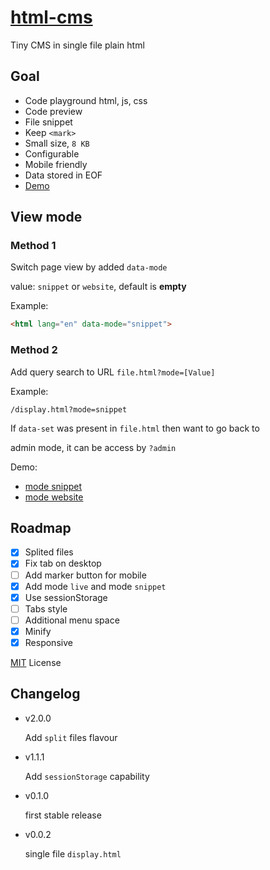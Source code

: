# [html-cms](https://github.com/jlongyam/html-cms)

Tiny CMS in single file plain html

## Goal

- Code playground html, js, css
- Code preview
- File snippet
- Keep `<mark>`
- Small size, `8 KB`
- Configurable
- Mobile friendly
- Data stored in EOF
- [Demo](https://jlongyam.github.io/html-cms/src/file.html)

## View mode

### Method 1

Switch page view by added `data-mode`

value: `snippet` or `website`, default is **empty**

Example:

```html
<html lang="en" data-mode="snippet">
```

### Method 2

Add query search to URL `file.html?mode=[Value]` 

Example:

```URL
/display.html?mode=snippet
```

If `data-set` was present in `file.html` then want to go back to

admin mode, it can be access by `?admin`

Demo:

- [mode snippet](https://jlongyam.github.io/html-cms/src/file.html?mode=snippet)
- [mode website](https://jlongyam.github.io/html-cms/src/file.html?mode=website)

## Roadmap

- [X] Splited files
- [x] Fix tab on desktop
- [ ] Add marker button for mobile
- [x] Add mode `live` and mode `snippet`
- [x] Use sessionStorage
- [ ] Tabs style
- [ ] Additional menu space
- [x] Minify
- [x] Responsive

[MIT](LICENSE) License

## Changelog

- v2.0.0

	Add `split` files flavour

- v1.1.1

  Add `sessionStorage` capability

- v0.1.0
	
	first stable release

- v0.0.2

	single file `display.html`